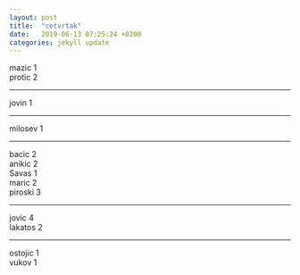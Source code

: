 ```yaml
---
layout: post
title:  "cetvrtak"
date:   2019-06-13 07:25:24 +0200
categories: jekyll update
---
```


mazic 1  
protic 2  

***

jovin 1  

***

milosev 1  

***

bacic 2  
anikic 2  
Savas 1  
maric 2  
piroski 3  

***

jovic 4  
lakatos 2  

***

ostojic 1  
vukov 1  
